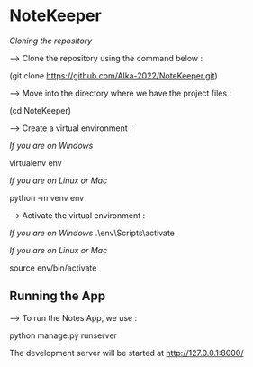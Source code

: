 # NoteKeeper

_Cloning the repository_

--> Clone the repository using the command below :

(git clone https://github.com/Alka-2022/NoteKeeper.git)



--> Move into the directory where we have the project files :

(cd NoteKeeper)



--> Create a virtual environment :

_If you are on Windows_

virtualenv env

_If you are on Linux or Mac_

python -m venv env

--> Activate the virtual environment :

_If you are on Windows_
.\env\Scripts\activate

_If you are on Linux or Mac_

source env/bin/activate




## Running the App


--> To run the Notes App, we use :

python manage.py runserver


The development server will be started at http://127.0.0.1:8000/
